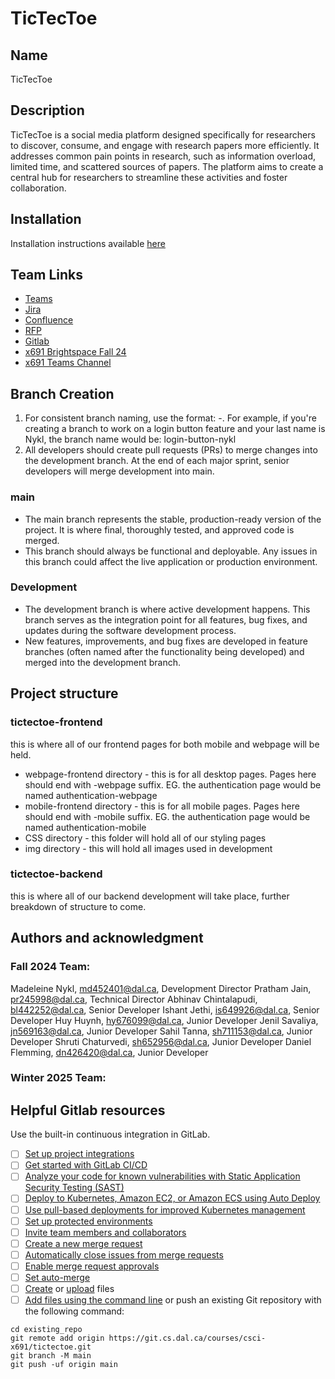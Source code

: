 # TicTecToe

## Name

TicTecToe

## Description

TicTecToe is a social media platform designed specifically for researchers to discover, consume, and engage with research papers more efficiently. It addresses common pain points in research, such as information overload, limited time, and scattered sources of papers. The platform aims to create a central hub for researchers to streamline these activities and foster collaboration.

## Installation

Installation instructions available [here](https://dalu.sharepoint.com/:b:/r/teams/TicTecToe2024F/Shared%20Documents/General%20-%20Client%20facing/Guidelines%20for%20development/Coding%20Guidelines%20for%20Developers.pdf?csf=1&web=1&e=qeAfgX)

## Team Links

- [Teams](https://teams.microsoft.com/l/team/19%3Abh6SYdmkXXnYAuRbihLQABobzPJgf3akTjDBM-zkerc1%40thread.tacv2/conversations?groupId=b78d9e3c-1023-41a3-9d97-64e0b30e5c95&tenantId=60b81999-0b7f-412d-92a3-e17d8ae9e3e0)
- [Jira](https://jira.cs.dal.ca/secure/RapidBoard.jspa?rapidView=62&projectKey=TTT#)
- [Confluence](https://confluence.cs.dal.ca/spaces/viewspace.action?key=TTT)
- [RFP](https://dal.brightspace.com/d2l/le/content/344719/viewContent/4452038/View)
- [Gitlab](https://git.cs.dal.ca/courses/csci-x691/tictectoe)
- [x691 Brightspace Fall 24](https://dal.brightspace.com/d2l/home/344719)
- [x691 Teams Channel](https://teams.microsoft.com/l/channel/19%3AYawIhLqDKyYuxhPwFNYgS4IUbkwb2ejFMqKKczevvEA1%40thread.tacv2/General?groupId=e71c0272-3d75-4877-9c6b-ad757d8f2870)

## Branch Creation

1. For consistent branch naming, use the format: <functionality>-<lastname>. For example, if you're creating a branch to work on a login button feature and your last name is Nykl, the branch name would be: login-button-nykl
2. All developers should create pull requests (PRs) to merge changes into the development branch. At the end of each major sprint, senior developers will merge development into main.

### main

- The main branch represents the stable, production-ready version of the project. It is where final, thoroughly tested, and approved code is merged.
- This branch should always be functional and deployable. Any issues in this branch could affect the live application or production environment.

### Development

- The development branch is where active development happens. This branch serves as the integration point for all features, bug fixes, and updates during the software development process.
- New features, improvements, and bug fixes are developed in feature branches (often named after the functionality being developed) and merged into the development branch.

## Project structure

### tictectoe-frontend

this is where all of our frontend pages for both mobile and webpage will be held.

- webpage-frontend directory - this is for all desktop pages. Pages here should end with -webpage suffix. EG. the authentication page would be named authentication-webpage
- mobile-frontend directory - this is for all mobile pages. Pages here should end with -mobile suffix. EG. the authentication page would be named authentication-mobile
- CSS directory - this folder will hold all of our styling pages
- img directory - this will hold all images used in development

### tictectoe-backend

this is where all of our backend development will take place, further breakdown of structure to come.

## Authors and acknowledgment

### Fall 2024 Team:

Madeleine Nykl, md452401@dal.ca, Development Director
Pratham Jain, pr245998@dal.ca, Technical Director
Abhinav Chintalapudi, bl442252@dal.ca, Senior Developer
Ishant Jethi, is649926@dal.ca, Senior Developer
Huy Huynh, hy676099@dal.ca, Junior Developer
Jenil Savaliya, jn569163@dal.ca, Junior Developer
Sahil Tanna, sh711153@dal.ca, Junior Developer
Shruti Chaturvedi, sh652956@dal.ca, Junior Developer
Daniel Flemming, dn426420@dal.ca, Junior Developer

### Winter 2025 Team:

<add team names here>

## Helpful Gitlab resources

Use the built-in continuous integration in GitLab.

- [ ] [Set up project integrations](https://git.cs.dal.ca/courses/csci-x691/tictectoe/-/settings/integrations)
- [ ] [Get started with GitLab CI/CD](https://docs.gitlab.com/ee/ci/quick_start/index.html)
- [ ] [Analyze your code for known vulnerabilities with Static Application Security Testing (SAST)](https://docs.gitlab.com/ee/user/application_security/sast/)
- [ ] [Deploy to Kubernetes, Amazon EC2, or Amazon ECS using Auto Deploy](https://docs.gitlab.com/ee/topics/autodevops/requirements.html)
- [ ] [Use pull-based deployments for improved Kubernetes management](https://docs.gitlab.com/ee/user/clusters/agent/)
- [ ] [Set up protected environments](https://docs.gitlab.com/ee/ci/environments/protected_environments.html)
- [ ] [Invite team members and collaborators](https://docs.gitlab.com/ee/user/project/members/)
- [ ] [Create a new merge request](https://docs.gitlab.com/ee/user/project/merge_requests/creating_merge_requests.html)
- [ ] [Automatically close issues from merge requests](https://docs.gitlab.com/ee/user/project/issues/managing_issues.html#closing-issues-automatically)
- [ ] [Enable merge request approvals](https://docs.gitlab.com/ee/user/project/merge_requests/approvals/)
- [ ] [Set auto-merge](https://docs.gitlab.com/ee/user/project/merge_requests/merge_when_pipeline_succeeds.html)
- [ ] [Create](https://docs.gitlab.com/ee/user/project/repository/web_editor.html#create-a-file) or [upload](https://docs.gitlab.com/ee/user/project/repository/web_editor.html#upload-a-file) files
- [ ] [Add files using the command line](https://docs.gitlab.com/ee/gitlab-basics/add-file.html#add-a-file-using-the-command-line) or push an existing Git repository with the following command:

```
cd existing_repo
git remote add origin https://git.cs.dal.ca/courses/csci-x691/tictectoe.git
git branch -M main
git push -uf origin main
```
